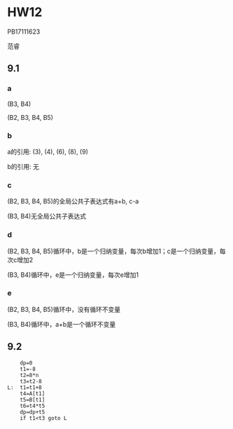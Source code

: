 # HW12

PB17111623

范睿

## 9.1

### a

(B3, B4)

(B2, B3, B4, B5)

### b

a的引用: (3), (4), (6), (8), (9)

b的引用: 无

### c

(B2, B3, B4, B5)的全局公共子表达式有a+b, c-a

(B3, B4)无全局公共子表达式

### d

(B2, B3, B4, B5)循环中，b是一个归纳变量，每次b增加1；c是一个归纳变量，每次c增加2

(B3, B4)循环中，e是一个归纳变量，每次e增加1

### e

(B2, B3, B4, B5)循环中，没有循环不变量

(B3, B4)循环中，a+b是一个循环不变量

## 9.2

```
	dp=0
	t1=-8
	t2=8*n
	t3=t2-8
L:	t1=t1+8
	t4=A[t1]
	t5=B[t1]
	t6=t4*t5
	dp=dp+t5
	if t1<t3 goto L
```

